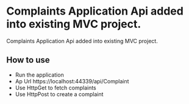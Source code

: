 # Complaints Application Api added into existing MVC project.

Complaints Application Api added into existing MVC project.

## How to use

* Run the application
* Ap Url https://localhost:44339/api/Complaint
* Use HttpGet to fetch complaints
* Use HttpPost to create a complaint

